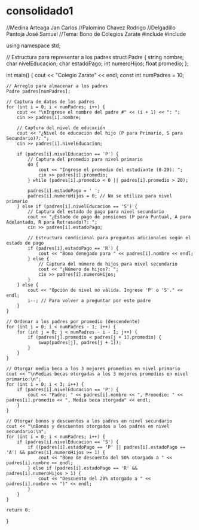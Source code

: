 # consolidado1
//Medina Arteaga Jan Carlos
//Palomino Chavez Rodrigo
//Delgadillo Pantoja José Samuel
//Tema: Bono de Colegios Zarate
#include <iostream>
#include <string>

using namespace std;

// Estructura para representar a los padres
struct Padre {
    string nombre;
    char nivelEducacion;
    char estadoPago;
    int numeroHijos;
    float promedio;
};

int main() {
    cout << "Colegio Zarate" << endl;
    const int numPadres = 10;
    
    // Arreglo para almacenar a los padres
    Padre padres[numPadres];

    // Captura de datos de los padres
    for (int i = 0; i < numPadres; i++) {
        cout << "\nIngrese el nombre del padre #" << (i + 1) << ": ";
        cin >> padres[i].nombre;

        // Captura del nivel de educación
        cout << "¿Nivel de educación del hijo (P para Primario, S para Secundario)?: ";
        cin >> padres[i].nivelEducacion;

        if (padres[i].nivelEducacion == 'P') {
            // Captura del promedio para nivel primario
            do {
                cout << "Ingrese el promedio del estudiante (0-20): ";
                cin >> padres[i].promedio;
            } while (padres[i].promedio < 0 || padres[i].promedio > 20);

            padres[i].estadoPago = ' ';
            padres[i].numeroHijos = 0; // No se utiliza para nivel primario
        } else if (padres[i].nivelEducacion == 'S') {
            // Captura del estado de pago para nivel secundario
            cout << "¿Estado de pago de pensiones (P para Puntual, A para Adelantado, R para Retrasado)?: ";
            cin >> padres[i].estadoPago;

            // Estructura condicional para preguntas adicionales según el estado de pago
            if (padres[i].estadoPago == 'R') {
                cout << "Bono denegado para " << padres[i].nombre << endl;
            } else {
                // Captura del número de hijos para nivel secundario
                cout << "¿Número de hijos?: ";
                cin >> padres[i].numeroHijos;
            }
        } else {
            cout << "Opción de nivel no válida. Ingrese 'P' o 'S'." << endl;
            i--; // Para volver a preguntar por este padre
        }
    }

    // Ordenar a los padres por promedio (descendente)
    for (int i = 0; i < numPadres - 1; i++) {
        for (int j = 0; j < numPadres - i - 1; j++) {
            if (padres[j].promedio < padres[j + 1].promedio) {
                swap(padres[j], padres[j + 1]);
            }
        }
    }

    // Otorgar media beca a los 3 mejores promedios en nivel primario
    cout << "\nMedias becas otorgadas a los 3 mejores promedios en nivel primario:\n";
    for (int i = 0; i < 3; i++) {
        if (padres[i].nivelEducacion == 'P') {
            cout << "Padre: " << padres[i].nombre << ", Promedio: " << padres[i].promedio << ", Media beca otorgada" << endl;
        }
    }

    // Otorgar bonos y descuentos a los padres en nivel secundario
    cout << "\nBonos y descuentos otorgados a los padres en nivel secundario:\n";
    for (int i = 0; i < numPadres; i++) {
        if (padres[i].nivelEducacion == 'S') {
            if ((padres[i].estadoPago == 'P' || padres[i].estadoPago == 'A') && padres[i].numeroHijos >= 1) {
                cout << "Bono de descuento del 50% otorgado a " << padres[i].nombre << endl;
            } else if (padres[i].estadoPago == 'R' && padres[i].numeroHijos > 1) {
                cout << "Descuento del 20% otorgado a " << padres[i].nombre << ")" << endl;
            }
        }
    }
  
    return 0;
}

